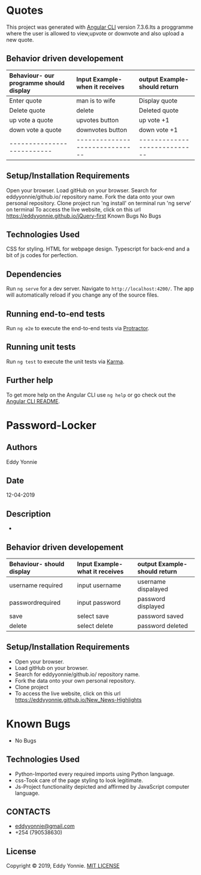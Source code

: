 # Quotes

This project was generated with [Angular CLI](https://github.com/angular/angular-cli) version 7.3.6.Its a proggramme where the user is allowed to view,upvote or downvote and also upload a new quote.

## Behavior driven developement
| Behaviour- our programme should display  | Input Example-when it receives|output Example-should return| 
| :--------------------------| :--------------------------   |:-------------------------- |
| Enter quote                | man is to wife                | Display quote              |
|Delete quote                | delete                        | Deleted quote              |
| up vote a quote            | upvotes button                | up vote  +1                |
| down vote a quote          | downvotes button              | down vote +1               |
|--------------------------  |------------------------------ |----------------------------|                     
## Setup/Installation Requirements
Open your browser.
Load gitHub on your browser.
Search for eddyyonnie/github.io/ repository name.
Fork the data onto your own personal repository.
Clone project
run 'ng install' on terminal
run 'ng serve' on terminal
To access the live website, click on this url https://eddyyonnie.github.io/jQuery-first
Known Bugs
No Bugs

## Technologies Used
CSS for styling. HTML for webpage design. Typescript for back-end and a bit of js codes for perfection.

## Dependencies
Run `ng serve` for a dev server. Navigate to `http://localhost:4200/`. The app will automatically reload if you change any of the source files.

## Running end-to-end tests

Run `ng e2e` to execute the end-to-end tests via [Protractor](http://www.protractortest.org/).

## Running unit tests

Run `ng test` to execute the unit tests via [Karma](https://karma-runner.github.io).

## Further help

To get more help on the Angular CLI use `ng help` or go check out the [Angular CLI README](https://github.com/angular/angular-cli/blob/master/README.md).

<!-- from here
from here 
from here -->

# Password-Locker
## Authors

Eddy Yonnie 

## Date 

12-04-2019

## Description

* 

## Behavior driven developement
| Behaviour- should display   | Input Example-what it receives|output Example-should return| 
| :---------------------------| :--------------------------   |:-------------------------- |
| username required           | input username                | username dispalayed        |
| passwordrequired            |  input password               | password displayed         |   
| save                        | select save                   | password saved             |
|  delete                     | select delete                 | password deleted           |



## Setup/Installation Requirements
* Open your browser.
* Load gitHub on your browser.
* Search for eddyyonnie/github.io/ repository name.
* Fork the data onto your own personal repository.
* Clone project
* To access the live website, click on this url https://eddyyonnie.github.io/New_News-Highlights

# Known Bugs
* No Bugs


## Technologies Used
* Python-Imported every required imports using Python language.
* css-Took care of the page styling to look legitimate.
* Js-Project functionality depicted and affirmed by JavaScript computer language.

## CONTACTS
 * eddyyonnie@gmail.com
 * +254 (790538630)

## License
Copyright © 2019, Eddy Yonnie. [MIT LICENSE](LICENSE)